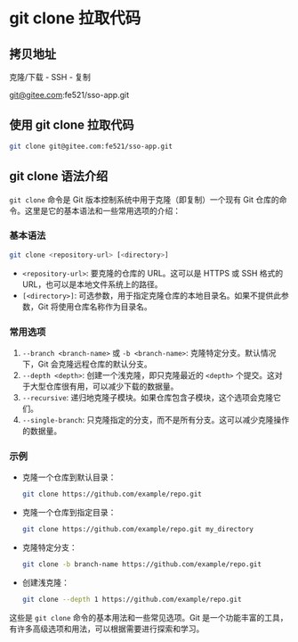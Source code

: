 # git clone 拉取代码

## 拷贝地址

克隆/下载 - SSH - 复制

[git@gitee.com](mailto:git@gitee.com):fe521/sso-app.git

## 使用 git clone 拉取代码

```bash
git clone git@gitee.com:fe521/sso-app.git
```

## git clone 语法介绍

`git clone` 命令是 Git 版本控制系统中用于克隆（即复制）一个现有 Git 仓库的命令。这里是它的基本语法和一些常用选项的介绍：

### 基本语法

```bash
git clone <repository-url> [<directory>]
```

- `<repository-url>`: 要克隆的仓库的 URL。这可以是 HTTPS 或 SSH 格式的 URL，也可以是本地文件系统上的路径。
- `[<directory>]`: 可选参数，用于指定克隆仓库的本地目录名。如果不提供此参数，Git 将使用仓库名称作为目录名。

### 常用选项

1. `--branch <branch-name>` 或 `-b <branch-name>`: 克隆特定分支。默认情况下，Git 会克隆远程仓库的默认分支。
2. `--depth <depth>`: 创建一个浅克隆，即只克隆最近的 `<depth>` 个提交。这对于大型仓库很有用，可以减少下载的数据量。
3. `--recursive`: 递归地克隆子模块。如果仓库包含子模块，这个选项会克隆它们。
4. `--single-branch`: 只克隆指定的分支，而不是所有分支。这可以减少克隆操作的数据量。

### 示例

- 克隆一个仓库到默认目录：

  ```bash
  git clone https://github.com/example/repo.git
  ```

- 克隆一个仓库到指定目录：

  ```bash
  git clone https://github.com/example/repo.git my_directory
  ```

- 克隆特定分支：

  ```bash
  git clone -b branch-name https://github.com/example/repo.git
  ```

- 创建浅克隆：

  ```bash
  git clone --depth 1 https://github.com/example/repo.git
  ```

这些是 `git clone` 命令的基本用法和一些常见选项。Git 是一个功能丰富的工具，有许多高级选项和用法，可以根据需要进行探索和学习。

